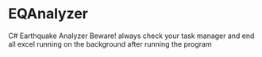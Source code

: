 # EQAnalyzer
C# Earthquake Analyzer
Beware! always check your task manager and end all excel running on the background after running the program
